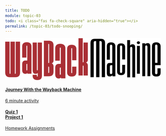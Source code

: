 ```yaml
---
title: TODO
module: topic-03
todo: <i class="fas fa-check-square" aria-hidden="true"></i>
permalink: /topic-03/todo-snooping/
---
```


<div class="row text-center">
  <div class="col-lg-4">
    <div class="bs-component">
      <div class="list-group">
        <a href="https://archive.org/web/" target="_blank" class="list-group-item">
          <img class="icon-hw" src="../img/hw-icon-wayback.svg" />
          <h4 class="list-group-item-heading">Journey With the Wayback Machine</h4>
          <div class="divider-hw"></div>
          <p class="list-group-item-text"><i class="far fa-clock" aria-hidden="true"></i> 6 minute activity</p>
        </a>
      </div>
    </div>
  </div>
  <div class="col-lg-4">
    <div class="bs-component">
      <div class="list-group">
        <a href="{{ site.data.moodle.main | append: site.data.moodle.topic-03 }}" target="_blank" class="list-group-item">
          <i class="icon-hw fas fa-file-upload"></i>
          <h4 class="list-group-item-heading">Quiz 1<br>Project 1</h4>
          <div class="divider-hw"></div>
          <p class="list-group-item-text"><i class="fas fa-edit" aria-hidden="true"></i> Homework Assignments</p>
        </a>
      </div>
    </div>
  </div>
</div>

